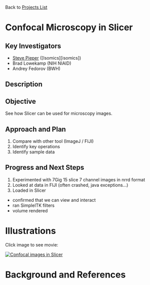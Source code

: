 Back to [Projects List](../../README.md#ProjectsList)

# Confocal Microscopy in Slicer

## Key Investigators

- [Steve Pieper][steve] ([Isomics][isomics])
- Brad Lowekamp (NIH NIAID)
- Andrey Fedorov (BWH)

## Description

## Objective

See how Slicer can be used for microscopy images.

## Approach and Plan

<!-- Describe here HOW you would like to achieve the objectives stated above. -->

1. Compare with other tool (ImageJ / FIJI)
2. Identify key operations
3. Identify sample data

## Progress and Next Steps

<!-- Update this section as you make progress, describing of what you have ACTUALLY DONE. If there are specific steps that you could not complete then you can describe them here, too. -->

1. Experimented with 7Gig 15 slice 7 channel images in nrrd format
2. Looked at data in FIJI (often crashed, java exceptions...)
3. Loaded in Slicer
  * confirmed that we can view and interact
  * ran SimpleITK filters
  * volume rendered

# Illustrations

Click image to see movie:

[![Confocal images in Slicer](http://img.youtube.com/vi/JJJVzvVtwtw/0.jpg)](https://youtu.be/JJJVzvVtwtw "Confocal volume rendering")


# Background and References

<!-- If you developed any software, include link to the source code repository. If possible, also add links to sample data, and to any relevant publications. -->

<!--
    Links
-->

[steve]: https://github.com/pieper

